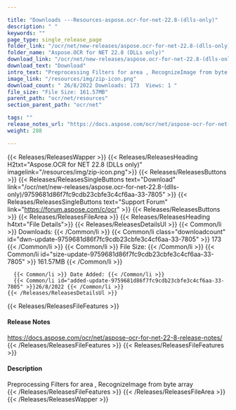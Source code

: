 ```yaml
---

title: "Downloads ---Resources-aspose.ocr-for-net-22.8-(dlls-only)"
description: " "
keywords: ""
page_type: single_release_page
folder_link: "/ocr/net/new-releases/aspose.ocr-for-net-22.8-(dlls-only)/"
folder_name: "Aspose.OCR for NET 22.8 (DLLs only)"
download_link: "/ocr/net/new-releases/aspose.ocr-for-net-22.8-(dlls-only)/9759681d86f7fc9cdb23cbfe3c4cf6aa-33-7805"
download_text: "Download"
intro_text: "Preprocessing Filters for area , RecognizeImage from byte array"
image_link: "/resources/img/zip-icon.png"
download_count: " 26/8/2022 Downloads: 173  Views: 1 "
file_size: "File Size: 161.57MB"
parent_path: "ocr/net/resources"
section_parent_path: "ocr/net"

tags: ""
release_notes_url: "https://docs.aspose.com/ocr/net/aspose-ocr-for-net-22-8-release-notes/"
weight: 288

---
```


{{< Releases/ReleasesWapper >}}
  {{< Releases/ReleasesHeading H2txt="Aspose.OCR for NET 22.8 (DLLs only)" imagelink="/resources/img/zip-icon.png">}}
  {{< Releases/ReleasesButtons >}}
    {{< Releases/ReleasesSingleButtons text="Download" link="/ocr/net/new-releases/aspose.ocr-for-net-22.8-(dlls-only)/9759681d86f7fc9cdb23cbfe3c4cf6aa-33-7805" >}}
    {{< Releases/ReleasesSingleButtons text="Support Forum" link="https://forum.aspose.com/c/ocr" >}}
  {{< Releases/ReleasesButtons >}}
  {{< Releases/ReleasesFileArea >}}
    {{< Releases/ReleasesHeading h4txt="File Details">}}
    {{< Releases/ReleasesDetailsUl >}}
      {{< Common/li >}} Downloads: {{< /Common/li >}}
      {{< Common/li class="downloadcount" id="dwn-update-9759681d86f7fc9cdb23cbfe3c4cf6aa-33-7805" >}} 173 {{< /Common/li >}}
      {{< Common/li >}} File Size: {{< /Common/li >}}
      {{< Common/li id="size-update-9759681d86f7fc9cdb23cbfe3c4cf6aa-33-7805" >}} 161.57MB {{< /Common/li >}}

      {{< Common/li >}} Date Added: {{< /Common/li >}}
      {{< Common/li id="added-update-9759681d86f7fc9cdb23cbfe3c4cf6aa-33-7805" >}}26/8/2022 {{< /Common/li >}}
    {{< /Releases/ReleasesDetailsUl >}}

  {{< Releases/ReleasesFileFeatures >}}
      <h4>Release Notes</h4><div><a href='https://docs.aspose.com/ocr/net/aspose-ocr-for-net-22-8-release-notes/'>https://docs.aspose.com/ocr/net/aspose-ocr-for-net-22-8-release-notes/</a></div>
  {{< /Releases/ReleasesFileFeatures >}}
  {{< Releases/ReleasesFileFeatures >}}
      <h4>Description</h4><div class="HTMLDescription">Preprocessing Filters for area , RecognizeImage from byte array</div>
  {{< /Releases/ReleasesFileFeatures >}}
 {{< /Releases/ReleasesFileArea >}}
{{< /Releases/ReleasesWapper >}}


